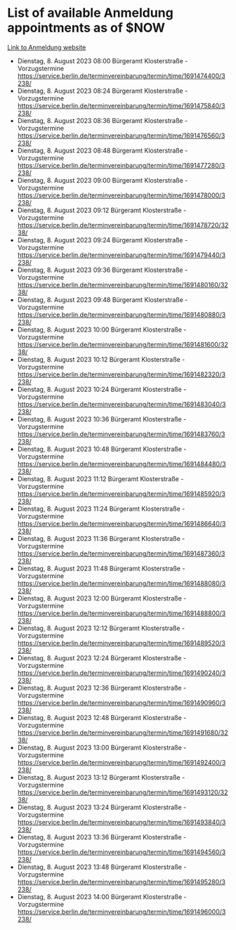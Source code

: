 # List of available Anmeldung appointments as of $NOW
[Link to Anmeldung website](https://service.berlin.de/terminvereinbarung/termin/tag.php?termin=1&anliegen[]=120686&dienstleisterlist=122210,122217,327316,122219,327312,122227,327314,122231,327346,122243,327348,122254,122252,329742,122260,329745,122262,329748,122271,327278,122273,327274,122277,327276,330436,122280,327294,122282,327290,122284,327292,122291,327270,122285,327266,122286,327264,122296,327268,150230,329760,122297,327286,122294,327284,122312,329763,122314,329775,122304,327330,122311,327334,122309,327332,317869,122281,327352,122279,329772,122283,122276,327324,122274,327326,122267,329766,122246,327318,122251,327320,122257,327322,122208,327298,122226,327300&herkunft=http%3A%2F%2Fservice.berlin.de%2Fdienstleistung%2F120686%2F)
- Dienstag, 8. August 2023 08:00 Bürgeramt Klosterstraße - Vorzugstermine https://service.berlin.de/terminvereinbarung/termin/time/1691474400/3238/
- Dienstag, 8. August 2023 08:24 Bürgeramt Klosterstraße - Vorzugstermine https://service.berlin.de/terminvereinbarung/termin/time/1691475840/3238/
- Dienstag, 8. August 2023 08:36 Bürgeramt Klosterstraße - Vorzugstermine https://service.berlin.de/terminvereinbarung/termin/time/1691476560/3238/
- Dienstag, 8. August 2023 08:48 Bürgeramt Klosterstraße - Vorzugstermine https://service.berlin.de/terminvereinbarung/termin/time/1691477280/3238/
- Dienstag, 8. August 2023 09:00 Bürgeramt Klosterstraße - Vorzugstermine https://service.berlin.de/terminvereinbarung/termin/time/1691478000/3238/
- Dienstag, 8. August 2023 09:12 Bürgeramt Klosterstraße - Vorzugstermine https://service.berlin.de/terminvereinbarung/termin/time/1691478720/3238/
- Dienstag, 8. August 2023 09:24 Bürgeramt Klosterstraße - Vorzugstermine https://service.berlin.de/terminvereinbarung/termin/time/1691479440/3238/
- Dienstag, 8. August 2023 09:36 Bürgeramt Klosterstraße - Vorzugstermine https://service.berlin.de/terminvereinbarung/termin/time/1691480160/3238/
- Dienstag, 8. August 2023 09:48 Bürgeramt Klosterstraße - Vorzugstermine https://service.berlin.de/terminvereinbarung/termin/time/1691480880/3238/
- Dienstag, 8. August 2023 10:00 Bürgeramt Klosterstraße - Vorzugstermine https://service.berlin.de/terminvereinbarung/termin/time/1691481600/3238/
- Dienstag, 8. August 2023 10:12 Bürgeramt Klosterstraße - Vorzugstermine https://service.berlin.de/terminvereinbarung/termin/time/1691482320/3238/
- Dienstag, 8. August 2023 10:24 Bürgeramt Klosterstraße - Vorzugstermine https://service.berlin.de/terminvereinbarung/termin/time/1691483040/3238/
- Dienstag, 8. August 2023 10:36 Bürgeramt Klosterstraße - Vorzugstermine https://service.berlin.de/terminvereinbarung/termin/time/1691483760/3238/
- Dienstag, 8. August 2023 10:48 Bürgeramt Klosterstraße - Vorzugstermine https://service.berlin.de/terminvereinbarung/termin/time/1691484480/3238/
- Dienstag, 8. August 2023 11:12 Bürgeramt Klosterstraße - Vorzugstermine https://service.berlin.de/terminvereinbarung/termin/time/1691485920/3238/
- Dienstag, 8. August 2023 11:24 Bürgeramt Klosterstraße - Vorzugstermine https://service.berlin.de/terminvereinbarung/termin/time/1691486640/3238/
- Dienstag, 8. August 2023 11:36 Bürgeramt Klosterstraße - Vorzugstermine https://service.berlin.de/terminvereinbarung/termin/time/1691487360/3238/
- Dienstag, 8. August 2023 11:48 Bürgeramt Klosterstraße - Vorzugstermine https://service.berlin.de/terminvereinbarung/termin/time/1691488080/3238/
- Dienstag, 8. August 2023 12:00 Bürgeramt Klosterstraße - Vorzugstermine https://service.berlin.de/terminvereinbarung/termin/time/1691488800/3238/
- Dienstag, 8. August 2023 12:12 Bürgeramt Klosterstraße - Vorzugstermine https://service.berlin.de/terminvereinbarung/termin/time/1691489520/3238/
- Dienstag, 8. August 2023 12:24 Bürgeramt Klosterstraße - Vorzugstermine https://service.berlin.de/terminvereinbarung/termin/time/1691490240/3238/
- Dienstag, 8. August 2023 12:36 Bürgeramt Klosterstraße - Vorzugstermine https://service.berlin.de/terminvereinbarung/termin/time/1691490960/3238/
- Dienstag, 8. August 2023 12:48 Bürgeramt Klosterstraße - Vorzugstermine https://service.berlin.de/terminvereinbarung/termin/time/1691491680/3238/
- Dienstag, 8. August 2023 13:00 Bürgeramt Klosterstraße - Vorzugstermine https://service.berlin.de/terminvereinbarung/termin/time/1691492400/3238/
- Dienstag, 8. August 2023 13:12 Bürgeramt Klosterstraße - Vorzugstermine https://service.berlin.de/terminvereinbarung/termin/time/1691493120/3238/
- Dienstag, 8. August 2023 13:24 Bürgeramt Klosterstraße - Vorzugstermine https://service.berlin.de/terminvereinbarung/termin/time/1691493840/3238/
- Dienstag, 8. August 2023 13:36 Bürgeramt Klosterstraße - Vorzugstermine https://service.berlin.de/terminvereinbarung/termin/time/1691494560/3238/
- Dienstag, 8. August 2023 13:48 Bürgeramt Klosterstraße - Vorzugstermine https://service.berlin.de/terminvereinbarung/termin/time/1691495280/3238/
- Dienstag, 8. August 2023 14:00 Bürgeramt Klosterstraße - Vorzugstermine https://service.berlin.de/terminvereinbarung/termin/time/1691496000/3238/
